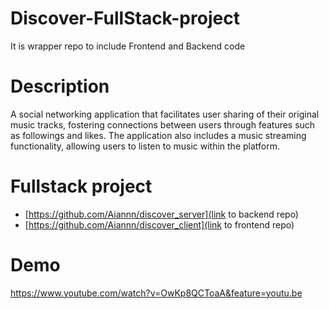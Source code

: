 # Discover-FullStack-project
It is wrapper repo to include Frontend and Backend code

# Description 
A social networking application that facilitates user sharing of their original music tracks, fostering connections between users through features such as followings and likes. The application also includes a music streaming functionality, allowing users to listen to music within the platform.

# Fullstack project
- [https://github.com/Aiannn/discover_server](link to backend repo)
- [https://github.com/Aiannn/discover_client](link to frontend repo)

# Demo 
https://www.youtube.com/watch?v=OwKp8QCToaA&feature=youtu.be
